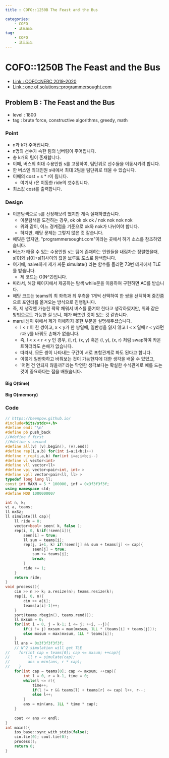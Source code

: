 ```yaml
---
title : COFO::1250B The Feast and the Bus

categories:
    - COFO
    - 코드포스
tag:
    - COFO
    - 코드포스
---
```

# COFO::1250B The Feast and the Bus
- [Link : COFO::NERC 2019-2020](https://codeforces.com/problemset/problem/1250/B)
- [Link : one of solutions::programmersought.com](https://www.programmersought.com/article/53344523400/)

## Problem B : The Feast and the Bus

- level : 1800
- tag : brute force, constructive algorithms, greedy, math

### Point
- n과 k가 주어집니다.
- n명의 선수가 속한 팀의 넘버링이 주어집니다.
- 총 k개의 팀이 존재합니다.
- 이때, 버스의 최대 수용인원 s를 고정하여, 팀단위로 선수들을 이동시키려 합니다.
- 한 버스엔 최대인원 s내에서 최대 2팀을 팀단위로 태울 수 있습니다.
- 이때의 cost = s * r이 됩니다.
  - 여기서 r은 이동한 ride의 갯수입니다.
- 최소값 cost를 출력합니다.

### Design
- 이분탐색으로 s를 선정해보려 했지만 계속 실패하였습니다.
  - 이분탐색을 도전하는 경우, ok ok ok ok / nok nok nok nok
  - 위와 같이, 어느 경계점을 기준으로 ok와 nok가 나뉘어야 합니다.
  - 하지만, 해당 문제는 그렇지 않은 것 같습니다.
- 에딧은 없지만, "programmersought.com"이라는 곳에서 하기 소스를 참조하였습니다.
- 버스가 태울 수 있는 수용인원 s는 팀에 존재하는 인원들을 내림차순 정렬했을때, s[0]와 s[0]+s[1]사이의 값을 브루트 포스로 탐색합니다.
- 여기에, naive하게 제가 짜둔 simulate() 라는 함수를 돌리면 73번 테케에서 TLE를 받습니다.
  - 제 코드는 O(N^2)입니다.
- 따라서, 해당 페이지에서 제공하는 탐색 while문을 이용하여 구현하면 AC를 받습니다.
- 해당 코드는 teams의 최 좌측과 최 우측을 1개씩 선택하여 한 쌍을 선택하며 중간쯤으로 포인터를 옮겨오는 방식으로 진행됩니다.
- 즉, 제 생각엔 가능한 꽉꽉 채워서 버스를 옮겨야 한다고 생각하였지만, 위와 같은 방법으로도 가능한 걸 보니, 제가 빠뜨린 것이 있는 것 같습니다.
- maruii님이 위에서 제가 이해하지 못한 부분을 설명해주셨습니다.
  - l < r 이 한 쌍이고, x < y가 한 쌍일때, 일반성을 잃지 않고 l < x 일때 r < y라면 r과 y를 바꿔도 손해가 없습니다.
  - 즉, l < x < r < y 인 경우, (l, r), (x, y) 혹은 (l, y), (x, r) 처럼 swap하여 카운트하더라도 손해가 없습니다.
  - 따라서, 모든 쌍이 나타내는 구간이 서로 포함관계로 봐도 된다고 합니다.
  - 이렇게 일반화하고 바꿔보는 것이 가능한지에 대한 생각을 배울 수 있었고, 
  - '어떤 건 안되지 않을까?'라는 막연한 생각보다는 확실한 수식관계로 예를 드는 것이 중요하다는 점을 배웠습니다.

#### Big O(time)

#### Big O(memory)

### Code

```cpp
// https://beenpow.github.io/
#include<bits/stdc++.h>
#define endl '\n'
#define pb push_back
//#define f first
//#define s second
#define all(v) (v).begin(), (v).end()
#define rep(i,a,b) for(int i=a;i<b;i++)
#define r_rep(i,a,b) for(int i=a;i>b;i--)
#define vi vector<int>
#define vll vector<ll>
#define vpi vector<pair<int, int> >
#define vpll vector<pair<ll, ll> >
typedef long long ll;
const int MAXN = 5 * 100000, inf = 0x3f3f3f3f;
using namespace std;
#define MOD 1000000007

int n, k;
vi a, teams;
ll mxSz;
ll simulate(ll cap){
    ll ride = 0;
    vector<bool> seen( k, false );
    rep(i, 0, k)if(!seen[i]){
        seen[i] = true;
        ll sum = teams[i];
        rep(j, i+1, k) if(!seen[j] && sum + teams[j] <= cap){
            seen[j] = true;
            sum += teams[j];
            break;
        }
        ride += 1;
    }
    return ride;
}
void process(){
    cin >> n >> k; a.resize(n); teams.resize(k);
    rep(i, 0, n){
        cin >> a[i];
        teams[a[i]-1]++;
    }
    sort(teams.rbegin(), teams.rend());
    ll mxsum = 0;
    for(int i = 0, j = k-1; i <= j; ++i, --j){
        if(i != j) mxsum = max(mxsum, 1LL * (teams[i] + teams[j]));
        else mxsum = max(mxsum, 1LL * teams[i]);
    }
    ll ans = 0x3f3f3f3f3f;
    // N^2 simulation will get TLE
//    for(int cap = teams[0]; cap <= mxsum; ++cap){
//        ll r = simulate(cap);
//        ans = min(ans, r * cap);
//    }
    for(int cap = teams[0]; cap <= mxsum; ++cap){
        int l = 0, r = k-1, time = 0;
        while(l <= r){
            time++;
            if(l != r && teams[l] + teams[r] <= cap) l++, r--;
            else l++;
        }
        ans = min(ans, 1LL * time * cap);
    }
    
    cout << ans << endl;
}
int main(){
    ios_base::sync_with_stdio(false);
    cin.tie(0); cout.tie(0);
    process();
    return 0;
}
```
